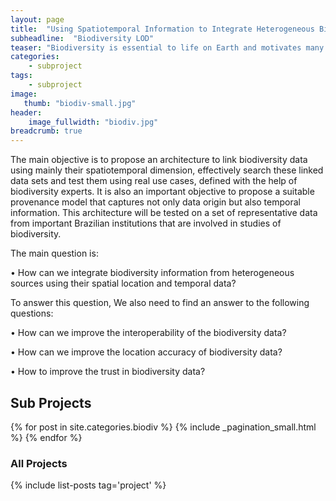 ```yaml
---
layout: page
title:  "Using Spatiotemporal Information to Integrate Heterogeneous Biodiversity Semantic Data"
subheadline:  "Biodiversity LOD"
teaser: "Biodiversity is essential to life on Earth and motivates many efforts to collect data about species. These data are collected in different places and published in different formats. Researchers use it to extract new knowledge about living things, but it is difficult to retrieve, combine and integrate data sources from different places. This work will investigate how to integrate biodiversity information from heterogeneous sources using Semantic Web technologies."
categories:
    - subproject
tags:
    - subproject
image:
   thumb: "biodiv-small.jpg"
header:
    image_fullwidth: "biodiv.jpg"
breadcrumb: true
---
```


The main objective is to propose an architecture to link biodiversity data using mainly their spatiotemporal dimension, effectively search these linked data sets and test them using real use cases, defined with the help of biodiversity experts. It is also an important objective to propose a suitable provenance model that captures not only data origin but also temporal information. This architecture will be tested on a set of representative data from important Brazilian institutions that are involved in studies of biodiversity.

The main question is:

• How can we integrate biodiversity information from heterogeneous sources using their spatial location and temporal data?

To answer this question, We also need to find an answer to the following questions:

• How can we improve the interoperability of the biodiversity data? 

• How can we improve the location accuracy of biodiversity data?

• How to improve the trust in biodiversity data? 
## Sub Projects

{% for post in site.categories.biodiv %}
  {% include _pagination_small.html %}
{% endfor %}

### All Projects

{% include list-posts tag='project' %}
